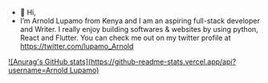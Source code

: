 - 👋 Hi,
-  I’m Arnold Lupamo from Kenya and I am an aspiring full-stack developer and Writer. I really enjoy building softwares & websites by using python, React and Flutter. You can  check me out on my twitter profile at https://twitter.com/lupamo_Arnold  

[![Anurag's GitHub stats](https://github-readme-stats.vercel.app/api?username=Arnold Lupamo)](https://github.com/anuraghazra/github-readme-stats)
